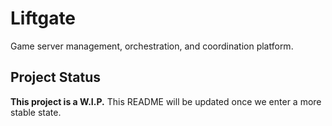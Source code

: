 # Liftgate
Game server management, orchestration, and coordination platform.

## Project Status
**This project is a W.I.P.** This README will be updated once we enter a more stable state.
